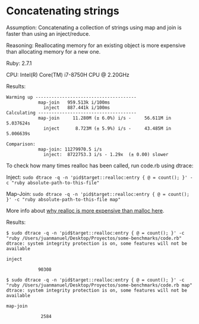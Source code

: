 # Concatenating strings

Assumption: Concatenating a collection of strings using map and join is faster than using an inject/reduce.

Reasoning: Reallocating memory for an existing object is more expensive than allocating memory for a new one.

Ruby: 2.7.1

CPU: Intel(R) Core(TM) i7-8750H CPU @ 2.20GHz

Results:

```
Warming up --------------------------------------
            map-join   959.513k i/100ms
              inject   887.441k i/100ms
Calculating -------------------------------------
            map-join     11.280M (± 6.0%) i/s -     56.611M in   5.037624s
              inject      8.723M (± 5.9%) i/s -     43.485M in   5.006639s

Comparison:
            map-join: 11279970.5 i/s
              inject:  8722753.3 i/s - 1.29x  (± 0.00) slower
```

To check how many times realloc has been called, run code.rb using dtrace:

Inject: `sudo dtrace -q -n 'pid$target::realloc:entry { @ = count(); }' -c "ruby absolute-path-to-this-file"`

Map-Join: `sudo dtrace -q -n 'pid$target::realloc:entry { @ = count(); }' -c "ruby absolute-path-to-this-file map"`

More info about [why realloc is more expensive than malloc here](https://medium.com/@jraleman/c-programming-language-functions-malloc-calloc-realloc-and-free-61cfc3e45da7#:~:text=It's%20better%20to%20use%20malloc,memory%20block%20on%20the%20heap.&text=int%20*ptr%20%3D%20malloc(10%20*%20sizeof(int))%3B&text=If%20pointer%20passed%20to%20realloc,will%20behave%20exactly%20like%20malloc).

Results:

```
$ sudo dtrace -q -n 'pid$target::realloc:entry { @ = count(); }' -c "ruby /Users/juanmanuel/Desktop/Proyectos/some-benchmarks/code.rb"
dtrace: system integrity protection is on, some features will not be available

inject

            90308
```

```
$ sudo dtrace -q -n 'pid$target::realloc:entry { @ = count(); }' -c "ruby /Users/juanmanuel/Desktop/Proyectos/some-benchmarks/code.rb map"
dtrace: system integrity protection is on, some features will not be available

map-join

             2584
```

